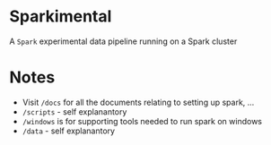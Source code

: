 # Sparkimental

A `Spark` experimental data pipeline running on a Spark cluster

# Notes
- Visit `/docs` for all the documents relating to setting up spark, ...
- `/scripts` - self explanantory
- `/windows` is for supporting tools needed to run spark on windows
- `/data` - self explanantory
